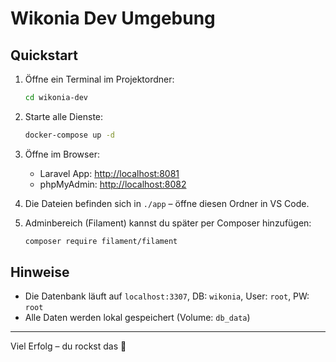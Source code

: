 # Wikonia Dev Umgebung

## Quickstart

1. Öffne ein Terminal im Projektordner:
    ```bash
    cd wikonia-dev
    ```

2. Starte alle Dienste:
    ```bash
    docker-compose up -d
    ```

3. Öffne im Browser:
    - Laravel App: [http://localhost:8081](http://localhost:8081)
    - phpMyAdmin: [http://localhost:8082](http://localhost:8082)

4. Die Dateien befinden sich in `./app` – öffne diesen Ordner in VS Code.

5. Adminbereich (Filament) kannst du später per Composer hinzufügen:
    ```bash
    composer require filament/filament
    ```

## Hinweise

- Die Datenbank läuft auf `localhost:3307`, DB: `wikonia`, User: `root`, PW: `root`
- Alle Daten werden lokal gespeichert (Volume: `db_data`)

---

Viel Erfolg – du rockst das 🚀